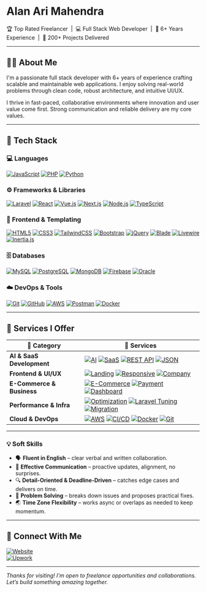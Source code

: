 <h1>Alan Ari Mahendra</h1>
<p>
  🏆 Top Rated Freelancer &nbsp;|&nbsp; 💻 Full Stack Web Developer &nbsp;|&nbsp; 🚀 6+ Years Experience &nbsp;|&nbsp; 🧠 200+ Projects Delivered
</p>

---

## 👨‍💻 About Me

I'm a passionate full stack developer with 6+ years of experience crafting scalable and maintainable web applications. I enjoy solving real-world problems through clean code, robust architecture, and intuitive UI/UX.

I thrive in fast-paced, collaborative environments where innovation and user value come first. Strong communication and reliable delivery are my core values.

---

## 🧰 Tech Stack

### 💻 Languages  
[![JavaScript](https://img.shields.io/badge/JavaScript-F7DF1E?logo=javascript&logoColor=black)](https://developer.mozilla.org/en-US/docs/Web/JavaScript)
[![PHP](https://img.shields.io/badge/PHP-777BB4?logo=php&logoColor=white)](https://www.php.net/docs.php)
[![Python](https://img.shields.io/badge/Python-3776AB?logo=python&logoColor=white)](https://docs.python.org/3/)

### ⚙️ Frameworks & Libraries  
[![Laravel](https://img.shields.io/badge/Laravel-F55247?logo=laravel&logoColor=white)](https://laravel.com/docs)
[![React](https://img.shields.io/badge/React-20232a?logo=react&logoColor=61dafb)](https://reactjs.org/docs/getting-started.html)
[![Vue.js](https://img.shields.io/badge/Vue.js-42b883?logo=vue.js&logoColor=white)](https://vuejs.org/guide/introduction.html)
[![Next.js](https://img.shields.io/badge/Next.js-000000?logo=next.js&logoColor=white)](https://nextjs.org/docs)
[![Node.js](https://img.shields.io/badge/Node.js-339933?logo=node.js&logoColor=white)](https://nodejs.org/en/docs)
[![TypeScript](https://img.shields.io/badge/TypeScript-3178c6?logo=typescript&logoColor=white)](https://www.typescriptlang.org/docs/)

### 🎨 Frontend & Templating  
[![HTML5](https://img.shields.io/badge/HTML5-e34f26?logo=html5&logoColor=white)](https://developer.mozilla.org/en-US/docs/Web/HTML)
[![CSS3](https://img.shields.io/badge/CSS3-1572B6?logo=css3&logoColor=white)](https://developer.mozilla.org/en-US/docs/Web/CSS)
[![TailwindCSS](https://img.shields.io/badge/TailwindCSS-38bdf8?logo=tailwindcss&logoColor=white)](https://tailwindcss.com/docs)
[![Bootstrap](https://img.shields.io/badge/Bootstrap-7952B3?logo=bootstrap&logoColor=white)](https://getbootstrap.com/docs/)
[![jQuery](https://img.shields.io/badge/jQuery-0769AD?logo=jquery&logoColor=white)](https://api.jquery.com/)
[![Blade](https://img.shields.io/badge/Blade-e74430?logo=laravel)](https://laravel.com/docs/blade)
[![Livewire](https://img.shields.io/badge/Livewire-4E5D94?logo=laravel)](https://livewire.laravel.com/docs)
[![Inertia.js](https://img.shields.io/badge/Inertia.js-000000?logo=inertia&logoColor=white)](https://inertiajs.com/)

### 🗄️ Databases  
[![MySQL](https://img.shields.io/badge/MySQL-005C84?logo=mysql&logoColor=white)](https://dev.mysql.com/doc/)
[![PostgreSQL](https://img.shields.io/badge/PostgreSQL-336791?logo=postgresql&logoColor=white)](https://www.postgresql.org/docs/)
[![MongoDB](https://img.shields.io/badge/MongoDB-47A248?logo=mongodb&logoColor=white)](https://www.mongodb.com/docs/)
[![Firebase](https://img.shields.io/badge/Firebase-ffca28?logo=firebase&logoColor=black)](https://firebase.google.com/docs)
[![Oracle](https://img.shields.io/badge/Oracle-F80000?logo=oracle&logoColor=white)](https://docs.oracle.com/en/database/)

### ☁️ DevOps & Tools  
[![Git](https://img.shields.io/badge/Git-F05032?logo=git&logoColor=white)](https://git-scm.com/doc)
[![GitHub](https://img.shields.io/badge/GitHub-181717?logo=github&logoColor=white)](https://docs.github.com/)
[![AWS](https://img.shields.io/badge/AWS-232f3e?logo=amazonaws&logoColor=white)](https://docs.aws.amazon.com/)
[![Postman](https://img.shields.io/badge/Postman-FF6C37?logo=postman&logoColor=white)](https://learning.postman.com/docs/)
[![Docker](https://img.shields.io/badge/Docker-2496ED?logo=docker&logoColor=white)](https://docs.docker.com/)

---

## 🚀 Services I Offer

| 🎯 **Category**              | 💼 **Services** |
|-----------------------------|----------------|
| **AI & SaaS Development**   | [![AI](https://img.shields.io/badge/AI_Integration-20232A?logo=openai&logoColor=white)](https://platform.openai.com/docs/) [![SaaS](https://img.shields.io/badge/SaaS_Platform-00A86B?logo=vercel&logoColor=white)](https://en.wikipedia.org/wiki/Software_as_a_service) [![REST API](https://img.shields.io/badge/REST_API-FF6F00?logo=postman&logoColor=white)](https://restfulapi.net/) [![JSON](https://img.shields.io/badge/JSON_Handling-6D4C41?logo=json&logoColor=white)](https://www.json.org/json-en.html) |
| **Frontend & UI/UX**        | [![Landing](https://img.shields.io/badge/Landing_Pages-3f51b5?logo=figma&logoColor=white)](https://unbounce.com/landing-page-articles/what-is-a-landing-page/) [![Responsive](https://img.shields.io/badge/Responsive_Design-2196F3?logo=css3&logoColor=white)](https://developer.mozilla.org/en-US/docs/Learn/CSS/CSS_layout/Responsive_Design) [![Company](https://img.shields.io/badge/Company_Profile-455A64?logo=html5&logoColor=white)](https://en.wikipedia.org/wiki/Website) |
| **E-Commerce & Business**   | [![E-Commerce](https://img.shields.io/badge/E_Commerce_Website-1976D2?logo=shopify&logoColor=white)](https://www.shopify.com/enterprise/what-is-ecommerce) [![Payment](https://img.shields.io/badge/Payment_Integration-FF7043?logo=stripe&logoColor=white)](https://stripe.com/docs) [![Dashboard](https://img.shields.io/badge/Admin_Dashboard-5D4037?logo=mui&logoColor=white)](https://mui.com/material-ui/react-dashboard/) |
| **Performance & Infra**     | [![Optimization](https://img.shields.io/badge/Website_Optimization-388E3C?logo=google-lighthouse&logoColor=white)](https://web.dev/) [![Laravel Tuning](https://img.shields.io/badge/Laravel_Tuning-F44336?logo=laravel&logoColor=white)](https://laravel.com/docs/performance) [![Migration](https://img.shields.io/badge/Migration_&_Refactor-616161?logo=laravel&logoColor=white)](https://laravel.com/docs/migrations) |
| **Cloud & DevOps**          | [![AWS](https://img.shields.io/badge/AWS_Deployment-232F3E?logo=amazon-aws&logoColor=white)](https://docs.aws.amazon.com/) [![CI/CD](https://img.shields.io/badge/CI/CD-0288D1?logo=githubactions&logoColor=white)](https://www.redhat.com/en/topics/devops/what-is-ci-cd) [![Docker](https://img.shields.io/badge/Docker-0db7ed?logo=docker&logoColor=white)](https://docs.docker.com/) [![Git](https://img.shields.io/badge/Git_Versioning-F05032?logo=git&logoColor=white)](https://git-scm.com/doc) |


---
### 💡 Soft Skills

- 🗣️ **Fluent in English** – clear verbal and written collaboration.  
- 💬 **Effective Communication** – proactive updates, alignment, no surprises.  
- 🔍 **Detail-Oriented & Deadline-Driven** – catches edge cases and delivers on time.  
- 🧠 **Problem Solving** – breaks down issues and proposes practical fixes.  
- 🌏 **Time Zone Flexibility** – works async or overlaps as needed to keep momentum.


---

## 🤝 Connect With Me

[![Website](https://img.shields.io/badge/Website-alanari.com-blue?logo=internet-explorer&logoColor=white)](https://alanari.com)  
[![Upwork](https://img.shields.io/badge/Upwork-View_Profile-6fda44?logo=upwork&logoColor=white)](https://www.upwork.com/freelancers/~016d252be09416a4b9?mp_source=share)

---

_Thanks for visiting! I'm open to freelance opportunities and collaborations._  
_Let’s build something amazing together._
